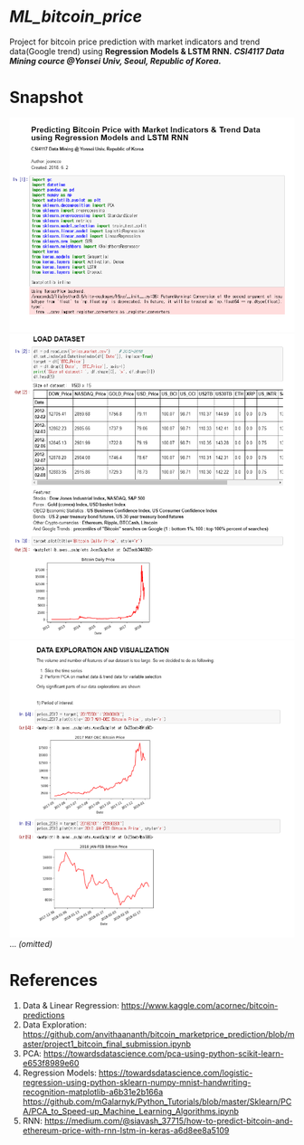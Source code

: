 # <i>ML_bitcoin_price</i>
Project for bitcoin price prediction with market indicators and trend data(Google trend) using <b>Regression Models & LSTM RNN.</b> <b><i>CSI4117 Data Mining cource @Yonsei Univ, Seoul, Republic of Korea.</i></b>

# Snapshot
![snap_0.PNG](./readme_image/snap_0.PNG)
![snap_1.PNG](./readme_image/snap_1.PNG)
![snap_2.PNG](./readme_image/snap_2.PNG)
...
<i>(omitted)</i>
# References
1) Data & Linear Regression:
https://www.kaggle.com/acornec/bitcoin-predictions
2) Data Exploration:
https://github.com/anvithaananth/bitcoin_marketprice_prediction/blob/master/project1_bitcoin_final_submission.ipynb
3) PCA:
https://towardsdatascience.com/pca-using-python-scikit-learn-e653f8989e60
4) Regression Models:
https://towardsdatascience.com/logistic-regression-using-python-sklearn-numpy-mnist-handwriting-recognition-matplotlib-a6b31e2b166a
https://github.com/mGalarnyk/Python_Tutorials/blob/master/Sklearn/PCA/PCA_to_Speed-up_Machine_Learning_Algorithms.ipynb
5) RNN:
https://medium.com/@siavash_37715/how-to-predict-bitcoin-and-ethereum-price-with-rnn-lstm-in-keras-a6d8ee8a5109
